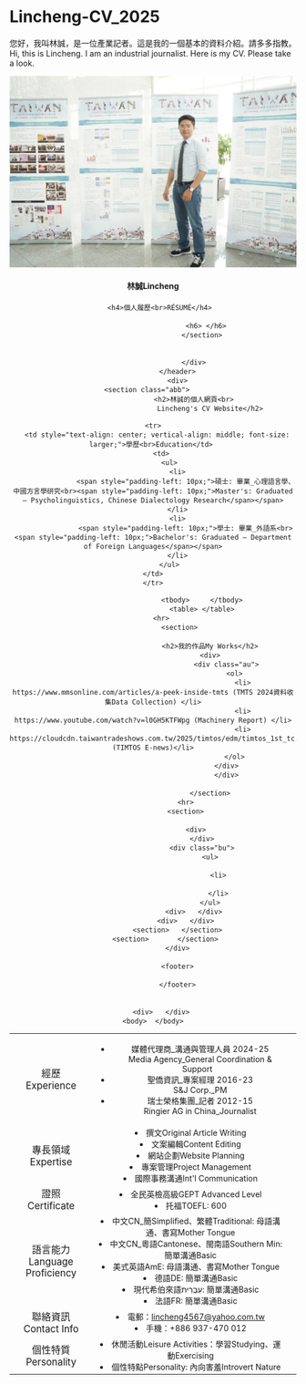 # Lincheng-CV_2025
您好，我叫林誠，是一位產業記者。這是我的一個基本的資料介紹。請多多指教。<br>
Hi, this is Lincheng. I am an industrial journalist. Here is my CV. Please take a look. 

<html>
    <head>
		<title>林誠CV
		Lincheng</title>
		<link rel="stylesheet" href="test0806.css">
		</head> 
		<body>
			<div id="flset"> 
				<header class="xyz"> 
						<div>
						<section class="aba">
							<img src="Lincheng_CSD+.jpg"> 
							<h4>林誠Lincheng</h4>
							
							<h4>個人履歷<br>RÉSUMÉ</h4>		 						
							
								<h6> </h6>  
							</section>
							
							
						</div>
				</header>
				<div>
						<section class="abb">						
						<h2>林誠的個人網頁<br>
      						    Lincheng's CV Website</h2>
						
<table>							

    <tr>
      <td style="text-align: center; vertical-align: middle; font-size: larger;">學歷<br>Education</td> 
        <td>
            <ul>
                <li>
                    <span style="padding-left: 10px;">碩士: 畢業_心理語言學、中國方言學研究<br><span style="padding-left: 10px;">Master's: Graduated – Psycholinguistics, Chinese Dialectology Research</span></span>
                </li>
                <li>
                    <span style="padding-left: 10px;">學士: 畢業_外語系<br><span style="padding-left: 10px;">Bachelor's: Graduated – Department of Foreign Languages</span></span>
                </li>
            </ul>
        </td>    
    </tr>


  <tr>
    <td style="text-align: center; vertical-align: middle; font-size: larger;">經歷<br>Experience</td>
	<td>
	    <ul>
		<li>
		  <span style="padding-left: 10px;">媒體代理商_溝通與管理人員 2024-25<br><span style="padding-left: 10px;">Media Agency_General Coordination & Support</span></span>
		</li>
		<li>
	   	  <span style="padding-left: 10px;">聖僑資訊_專案經理 2016-23<br><span style="padding-left: 10px;">S&J Corp._PM</span></span>
	      	</li>  
		<li>
	   	  <span style="padding-left: 10px;">瑞士榮格集團_記者 2012-15<br><span style="padding-left: 10px;">Ringier AG in China_Journalist</span></span>
	      	</li>
		<ul>	
<td>	</td>	
<tr></tr>
										<tr>
											<td style="text-align: center; vertical-align: middle; font-size: larger;">專長領域<br>Expertise</td>
											<td><li>撰文Original Article Writing</li>
												<li>文案編輯Content Editing</li>
												<li>網站企劃Website Planning</li>
												<li>專案管理Project Management</li>
												<li>國際事務溝通Int'l Communication</li></td>
										</tr>
										<tr>
											<td style="text-align: center; vertical-align: middle; font-size: larger;">證照<br>Certificate</td>
											<td><li>全民英檢高級GEPT Advanced Level</li>
	   										<li>托福TOEFL: 600</li></td>	
										</tr>
	  									<tr>
											<td style="text-align: center; vertical-align: middle; font-size: larger;">語言能力<br>Language Proficiency</td>
											<td>    <li>中文CN_簡Simplified、繁體Traditional: 母語溝通、書寫Mother Tongue</li>
	   											<li>中文CN_粵語Cantonese、閩南語Southern Min: 簡單溝通Basic</li>
												<li>美式英語AmE: 母語溝通、書寫Mother Tongue</li>
												<li>德語DE: 簡單溝通Basic</li>
												<li>現代希伯來語עִבְרִית: 簡單溝通Basic</li>
												<li>法語FR: 簡單溝通Basic</li></td>
										</tr>
										<tr>
											<td style="text-align: center; vertical-align: middle; font-size: larger;">聯絡資訊<br>Contact Info</td>
											<td><li>電郵：<a href="mailto:#">lincheng4567@yahoo.com.tw</a></li>
											<li>手機：+886 937-470 012</li>
											</td>	
										</tr>
<tr>
											<td style="text-align: center; vertical-align: middle; font-size: larger;">個性特質<br>Personality</td>
											<td><li>休閒活動Leisure Activities：學習Studying、運動Exercising</li>
											<li>個性特點Personality: 內向害羞Introvert Nature</li>
											</td>	
										</tr>
											   
							<tbody>		</tbody>
							<table>	</table>
					<hr>			
								<section>				
									
								<h2>我的作品My Works</h2>
								<div>
										<div class="au">
											<ol>
												<li> https://www.mmsonline.com/articles/a-peek-inside-tmts (TMTS 2024資料收集Data Collection) </li>
												<li> https://www.youtube.com/watch?v=l0GH5KTFWpg (Machinery Report) </li>
												<li> https://cloudcdn.taiwantradeshows.com.tw/2025/timtos/edm/timtos_1st_tc.html (TIMTOS E-news)</li>
											</ol>
										</div>
										</div>
										
								</section>
					<hr>
					<section>
			
							<div>	
							</div>
							<div class="bu">
								<ul>
									
									<li>
										
									</li>
								</ul>
						<div>	</div>
					<div>	</div>
				<section>	</section>
			<section>		</section>	
				</div>
				
				<footer>
				
				</footer>
		
		
		<div>	</div>
	<body>	</body>


<html>
</html>
